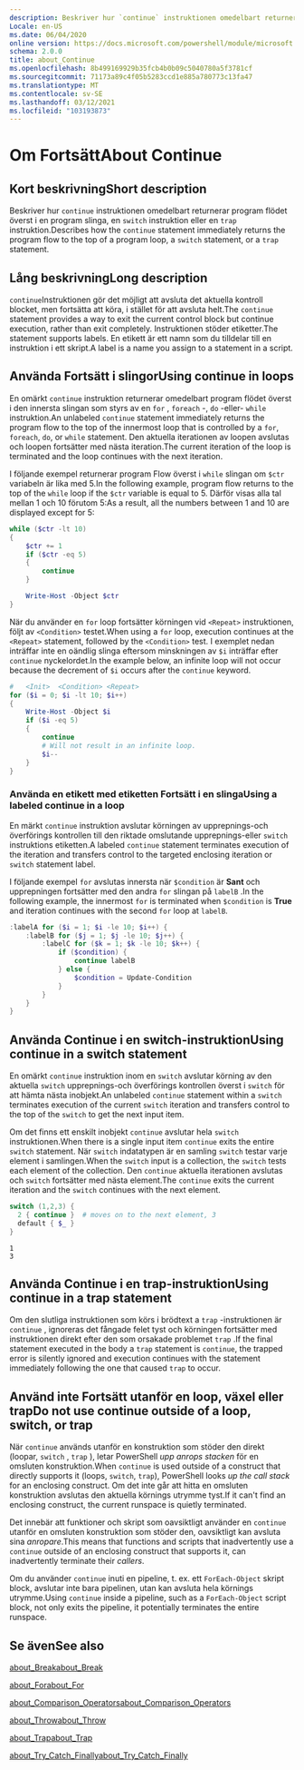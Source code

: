 ```yaml
---
description: Beskriver hur `continue` instruktionen omedelbart returnerar program flödet överst i en program slinga, en `switch` instruktion eller en `trap` instruktion.
Locale: en-US
ms.date: 06/04/2020
online version: https://docs.microsoft.com/powershell/module/microsoft.powershell.core/about/about_continue?view=powershell-7&WT.mc_id=ps-gethelp
schema: 2.0.0
title: about_Continue
ms.openlocfilehash: 8b499169929b35fcb4b0b09c5040780a5f3781cf
ms.sourcegitcommit: 71173a89c4f05b5283ccd1e885a780773c13fa47
ms.translationtype: MT
ms.contentlocale: sv-SE
ms.lasthandoff: 03/12/2021
ms.locfileid: "103193873"
---
```

# <a name="about-continue"></a><span data-ttu-id="7ff7d-103">Om Fortsätt</span><span class="sxs-lookup"><span data-stu-id="7ff7d-103">About Continue</span></span>

## <a name="short-description"></a><span data-ttu-id="7ff7d-104">Kort beskrivning</span><span class="sxs-lookup"><span data-stu-id="7ff7d-104">Short description</span></span>

<span data-ttu-id="7ff7d-105">Beskriver hur `continue` instruktionen omedelbart returnerar program flödet överst i en program slinga, en `switch` instruktion eller en `trap` instruktion.</span><span class="sxs-lookup"><span data-stu-id="7ff7d-105">Describes how the `continue` statement immediately returns the program flow to the top of a program loop, a `switch` statement, or a `trap` statement.</span></span>

## <a name="long-description"></a><span data-ttu-id="7ff7d-106">Lång beskrivning</span><span class="sxs-lookup"><span data-stu-id="7ff7d-106">Long description</span></span>

<span data-ttu-id="7ff7d-107">`continue`Instruktionen gör det möjligt att avsluta det aktuella kontroll blocket, men fortsätta att köra, i stället för att avsluta helt.</span><span class="sxs-lookup"><span data-stu-id="7ff7d-107">The `continue` statement provides a way to exit the current control block but continue execution, rather than exit completely.</span></span> <span data-ttu-id="7ff7d-108">Instruktionen stöder etiketter.</span><span class="sxs-lookup"><span data-stu-id="7ff7d-108">The statement supports labels.</span></span>
<span data-ttu-id="7ff7d-109">En etikett är ett namn som du tilldelar till en instruktion i ett skript.</span><span class="sxs-lookup"><span data-stu-id="7ff7d-109">A label is a name you assign to a statement in a script.</span></span>

## <a name="using-continue-in-loops"></a><span data-ttu-id="7ff7d-110">Använda Fortsätt i slingor</span><span class="sxs-lookup"><span data-stu-id="7ff7d-110">Using continue in loops</span></span>

<span data-ttu-id="7ff7d-111">En omärkt `continue` instruktion returnerar omedelbart program flödet överst i den innersta slingan som styrs av en `for` , `foreach` -, `do` -eller- `while` instruktion.</span><span class="sxs-lookup"><span data-stu-id="7ff7d-111">An unlabeled `continue` statement immediately returns the program flow to the top of the innermost loop that is controlled by a `for`, `foreach`, `do`, or `while` statement.</span></span> <span data-ttu-id="7ff7d-112">Den aktuella iterationen av loopen avslutas och loopen fortsätter med nästa iteration.</span><span class="sxs-lookup"><span data-stu-id="7ff7d-112">The current iteration of the loop is terminated and the loop continues with the next iteration.</span></span>

<span data-ttu-id="7ff7d-113">I följande exempel returnerar program Flow överst i `while` slingan om `$ctr` variabeln är lika med 5.</span><span class="sxs-lookup"><span data-stu-id="7ff7d-113">In the following example, program flow returns to the top of the `while` loop if the `$ctr` variable is equal to 5.</span></span> <span data-ttu-id="7ff7d-114">Därför visas alla tal mellan 1 och 10 förutom 5:</span><span class="sxs-lookup"><span data-stu-id="7ff7d-114">As a result, all the numbers between 1 and 10 are displayed except for 5:</span></span>

```powershell
while ($ctr -lt 10)
{
    $ctr += 1
    if ($ctr -eq 5)
    {
        continue
    }

    Write-Host -Object $ctr
}
```

<span data-ttu-id="7ff7d-115">När du använder en `for` loop fortsätter körningen vid `<Repeat>` instruktionen, följt av `<Condition>` testet.</span><span class="sxs-lookup"><span data-stu-id="7ff7d-115">When using a `for` loop, execution continues at the `<Repeat>` statement, followed by the `<Condition>` test.</span></span> <span data-ttu-id="7ff7d-116">I exemplet nedan inträffar inte en oändlig slinga eftersom minskningen av `$i` inträffar efter `continue` nyckelordet.</span><span class="sxs-lookup"><span data-stu-id="7ff7d-116">In the example below, an infinite loop will not occur because the decrement of `$i` occurs after the `continue` keyword.</span></span>

```powershell
#   <Init>  <Condition> <Repeat>
for ($i = 0; $i -lt 10; $i++)
{
    Write-Host -Object $i
    if ($i -eq 5)
    {
        continue
        # Will not result in an infinite loop.
        $i--
    }
}
```

### <a name="using-a-labeled-continue-in-a-loop"></a><span data-ttu-id="7ff7d-117">Använda en etikett med etiketten Fortsätt i en slinga</span><span class="sxs-lookup"><span data-stu-id="7ff7d-117">Using a labeled continue in a loop</span></span>

<span data-ttu-id="7ff7d-118">En märkt `continue` instruktion avslutar körningen av upprepnings-och överförings kontrollen till den riktade omslutande upprepnings-eller `switch` instruktions etiketten.</span><span class="sxs-lookup"><span data-stu-id="7ff7d-118">A labeled `continue` statement terminates execution of the iteration and transfers control to the targeted enclosing iteration or `switch` statement label.</span></span>

<span data-ttu-id="7ff7d-119">I följande exempel `for` avslutas innersta när `$condition` är **Sant** och upprepningen fortsätter med den andra `for` slingan på `labelB` .</span><span class="sxs-lookup"><span data-stu-id="7ff7d-119">In the following example, the innermost `for` is terminated when `$condition` is **True** and iteration continues with the second `for` loop at `labelB`.</span></span>

```powershell
:labelA for ($i = 1; $i -le 10; $i++) {
    :labelB for ($j = 1; $j -le 10; $j++) {
        :labelC for ($k = 1; $k -le 10; $k++) {
            if ($condition) {
                continue labelB
            } else {
                $condition = Update-Condition
            }
        }
    }
}
```

## <a name="using-continue-in-a-switch-statement"></a><span data-ttu-id="7ff7d-120">Använda Continue i en switch-instruktion</span><span class="sxs-lookup"><span data-stu-id="7ff7d-120">Using continue in a switch statement</span></span>

<span data-ttu-id="7ff7d-121">En omärkt `continue` instruktion inom en `switch` avslutar körning av den aktuella `switch` upprepnings-och överförings kontrollen överst i `switch` för att hämta nästa inobjekt.</span><span class="sxs-lookup"><span data-stu-id="7ff7d-121">An unlabeled `continue` statement within a `switch` terminates execution of the current `switch` iteration and transfers control to the top of the `switch` to get the next input item.</span></span>

<span data-ttu-id="7ff7d-122">Om det finns ett enskilt inobjekt `continue` avslutar hela `switch` instruktionen.</span><span class="sxs-lookup"><span data-stu-id="7ff7d-122">When there is a single input item `continue` exits the entire `switch` statement.</span></span>
<span data-ttu-id="7ff7d-123">När `switch` indatatypen är en samling `switch` testar varje element i samlingen.</span><span class="sxs-lookup"><span data-stu-id="7ff7d-123">When the `switch` input is a collection, the `switch` tests each element of the collection.</span></span> <span data-ttu-id="7ff7d-124">Den `continue` aktuella iterationen avslutas och `switch` fortsätter med nästa element.</span><span class="sxs-lookup"><span data-stu-id="7ff7d-124">The `continue` exits the current iteration and the `switch` continues with the next element.</span></span>

```powershell
switch (1,2,3) {
  2 { continue }  # moves on to the next element, 3
  default { $_ }
}
```

```Output
1
3
```

## <a name="using-continue-in-a-trap-statement"></a><span data-ttu-id="7ff7d-125">Använda Continue i en trap-instruktion</span><span class="sxs-lookup"><span data-stu-id="7ff7d-125">Using continue in a trap statement</span></span>

<span data-ttu-id="7ff7d-126">Om den slutliga instruktionen som körs i brödtext a `trap` -instruktionen är `continue` , ignoreras det fångade felet tyst och körningen fortsätter med instruktionen direkt efter den som orsakade problemet `trap` .</span><span class="sxs-lookup"><span data-stu-id="7ff7d-126">If the final statement executed in the body a `trap` statement is `continue`, the trapped error is silently ignored and execution continues with the statement immediately following the one that caused `trap` to occur.</span></span>

## <a name="do-not-use-continue-outside-of-a-loop-switch-or-trap"></a><span data-ttu-id="7ff7d-127">Använd inte Fortsätt utanför en loop, växel eller trap</span><span class="sxs-lookup"><span data-stu-id="7ff7d-127">Do not use continue outside of a loop, switch, or trap</span></span>

<span data-ttu-id="7ff7d-128">När `continue` används utanför en konstruktion som stöder den direkt (loopar, `switch` , `trap` ), letar PowerShell _upp anrops stacken_ för en omsluten konstruktion.</span><span class="sxs-lookup"><span data-stu-id="7ff7d-128">When `continue` is used outside of a construct that directly supports it (loops, `switch`, `trap`), PowerShell looks _up the call stack_ for an enclosing construct.</span></span> <span data-ttu-id="7ff7d-129">Om det inte går att hitta en omsluten konstruktion avslutas den aktuella körnings utrymme tyst.</span><span class="sxs-lookup"><span data-stu-id="7ff7d-129">If it can't find an enclosing construct, the current runspace is quietly terminated.</span></span>

<span data-ttu-id="7ff7d-130">Det innebär att funktioner och skript som oavsiktligt använder en `continue` utanför en omsluten konstruktion som stöder den, oavsiktligt kan avsluta sina _anropare_.</span><span class="sxs-lookup"><span data-stu-id="7ff7d-130">This means that functions and scripts that inadvertently use a `continue` outside of an enclosing construct that supports it, can inadvertently terminate their _callers_.</span></span>

<span data-ttu-id="7ff7d-131">Om du använder `continue` inuti en pipeline, t. ex. ett `ForEach-Object` skript block, avslutar inte bara pipelinen, utan kan avsluta hela körnings utrymme.</span><span class="sxs-lookup"><span data-stu-id="7ff7d-131">Using `continue` inside a pipeline, such as a `ForEach-Object` script block, not only exits the pipeline, it potentially terminates the entire runspace.</span></span>

## <a name="see-also"></a><span data-ttu-id="7ff7d-132">Se även</span><span class="sxs-lookup"><span data-stu-id="7ff7d-132">See also</span></span>

[<span data-ttu-id="7ff7d-133">about_Break</span><span class="sxs-lookup"><span data-stu-id="7ff7d-133">about_Break</span></span>](about_Break.md)

[<span data-ttu-id="7ff7d-134">about_For</span><span class="sxs-lookup"><span data-stu-id="7ff7d-134">about_For</span></span>](about_For.md)

[<span data-ttu-id="7ff7d-135">about_Comparison_Operators</span><span class="sxs-lookup"><span data-stu-id="7ff7d-135">about_Comparison_Operators</span></span>](about_Comparison_Operators.md)

[<span data-ttu-id="7ff7d-136">about_Throw</span><span class="sxs-lookup"><span data-stu-id="7ff7d-136">about_Throw</span></span>](about_Throw.md)

[<span data-ttu-id="7ff7d-137">about_Trap</span><span class="sxs-lookup"><span data-stu-id="7ff7d-137">about_Trap</span></span>](about_Trap.md)

[<span data-ttu-id="7ff7d-138">about_Try_Catch_Finally</span><span class="sxs-lookup"><span data-stu-id="7ff7d-138">about_Try_Catch_Finally</span></span>](about_Try_Catch_Finally.md)
